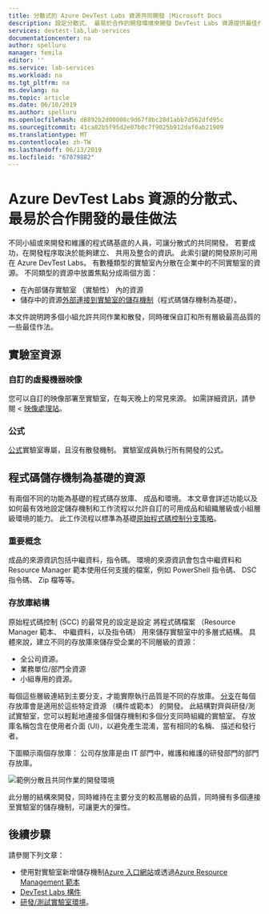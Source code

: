 ```yaml
---
title: 分散式的 Azure DevTest Labs 資源共同開發 |Microsoft Docs
description: 設定分散式、 最易於合作的開發環境來開發 DevTest Labs 資源提供最佳作法。
services: devtest-lab,lab-services
documentationcenter: na
author: spelluru
manager: femila
editor: ''
ms.service: lab-services
ms.workload: na
ms.tgt_pltfrm: na
ms.devlang: na
ms.topic: article
ms.date: 06/10/2019
ms.author: spelluru
ms.openlocfilehash: d8892b2d00008c9d67f8bc28d1abb7d562dfd95c
ms.sourcegitcommit: 41ca82b5f95d2e07b0c7f9025b912daf0ab21909
ms.translationtype: MT
ms.contentlocale: zh-TW
ms.lasthandoff: 06/13/2019
ms.locfileid: "67079882"
---
```

# <a name="best-practices-for-distributed-and-collaborative-development-of-azure-devtest-labs-resources"></a>Azure DevTest Labs 資源的分散式、 最易於合作開發的最佳做法
不同小組或來開發和維護的程式碼基底的人員，可讓分散式的共同開發。 若要成功，在開發程序取決於能夠建立、 共用及整合的資訊。 此索引鍵的開發原則可用在 Azure DevTest Labs。 有數種類型的實驗室內分散在企業中的不同實驗室的資源。 不同類型的資源中放置焦點分成兩個方面：

- 在內部儲存實驗室 （實驗性） 內的資源
- 儲存中的資源[外部連接到實驗室的儲存機制](devtest-lab-add-artifact-repo.md)（程式碼儲存機制為基礎）。 

本文件說明跨多個小組允許共同作業和散發，同時確保自訂和所有層級最高品質的一些最佳作法。

## <a name="lab-based-resources"></a>實驗室資源

### <a name="custom-virtual-machine-images"></a>自訂的虛擬機器映像
您可以自訂的映像部署至實驗室，在每天晚上的常見來源。 如需詳細資訊，請參閱 <<c0> [ 映像處理站](image-factory-create.md)。    

### <a name="formulas"></a>公式
[公式](devtest-lab-manage-formulas.md)實驗室專屬，且沒有散發機制。 實驗室成員執行所有開發的公式。 

## <a name="code-repository-based-resources"></a>程式碼儲存機制為基礎的資源
有兩個不同的功能為基礎的程式碼存放庫、 成品和環境。 本文章會詳述功能以及如何最有效地設定儲存機制和工作流程以允許自訂的可用成品和組織層級或小組層級環境的能力。  此工作流程以標準為基礎[原始程式碼控制分支策略](/devops/repos/tfvc/branching-strategies-with-tfvc?view=azure-devops)。 

### <a name="key-concepts"></a>重要概念
成品的來源資訊包括中繼資料，指令碼。 環境的來源資訊會包含中繼資料和 Resource Manager 範本使用任何支援的檔案，例如 PowerShell 指令碼、 DSC 指令碼、 Zip 檔等等。  

### <a name="repository-structure"></a>存放庫結構  
原始程式碼控制 (SCC) 的最常見的設定是設定 將程式碼檔案 （Resource Manager 範本、 中繼資料，以及指令碼） 用來儲存實驗室中的多層式結構。 具體來說，建立不同的存放庫來儲存受企業的不同層級的資源：   

- 全公司資源。
- 業務單位/部門全資源
- 小組專用的資源。

每個這些層級連結到主要分支，才能實際執行品質是不同的存放庫。 [分支](/devops/repos/git/git-branching-guidance?view=azure-devops)在每個存放庫會是適用於這些特定資源 （構件或範本） 的開發。 此結構對齊與研發/測試實驗室，您可以輕鬆地連接多個儲存機制和多個分支同時組織的實驗室。 存放庫名稱包含在使用者介面 (UI)，以避免產生混淆，當有相同的名稱、 描述和發行者。
     
下圖顯示兩個存放庫： 公司存放庫是由 IT 部門中，維護和維護的研發部門的部門存放庫。

![範例分散且共同作業的開發環境](./media/best-practices-distributive-collaborative-dev-env/distributive-collaborative-dev-env.png)
   
此分層的結構來開發，同時維持在主要分支的較高層級的品質，同時擁有多個連接至實驗室的儲存機制，可讓更大的彈性。

## <a name="next-steps"></a>後續步驟    
請參閱下列文章：

- 使用對實驗室新增儲存機制[Azure 入口網站](devtest-lab-add-artifact-repo.md)或透過[Azure Resource Management 範本](add-artifact-repository.md)
- [DevTest Labs 構件](devtest-lab-artifact-author.md)
- [研發/測試實驗室環境](devtest-lab-create-environment-from-arm.md)。
